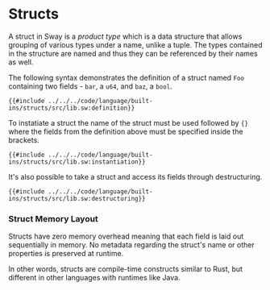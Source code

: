 # Structs

A struct in Sway is a _product type_ which is a data structure that allows grouping of various types under a name, unlike a tuple. The types contained in the structure are named and thus they can be referenced by their names as well.

The following syntax demonstrates the definition of a struct named `Foo` containing two fields - `bar`, a `u64`, and `baz`, a `bool`.

```sway
{{#include ../../../code/language/built-ins/structs/src/lib.sw:definition}}
```

To instatiate a struct the name of the struct must be used followed by `{}` where the fields from the definition above must be specified inside the brackets.

```sway
{{#include ../../../code/language/built-ins/structs/src/lib.sw:instantiation}}
```

It's also possible to take a struct and access its fields through destructuring.

```sway
{{#include ../../../code/language/built-ins/structs/src/lib.sw:destructuring}}
```

### Struct Memory Layout

Structs have zero memory overhead meaning that each field is laid out sequentially in memory. No metadata regarding the struct's name or other properties is preserved at runtime. 

In other words, structs are compile-time constructs similar to Rust, but different in other languages with runtimes like Java.
